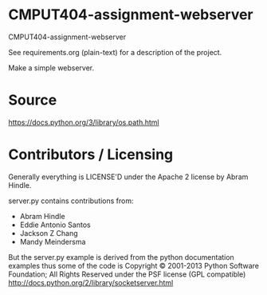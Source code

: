 CMPUT404-assignment-webserver
=============================

CMPUT404-assignment-webserver

See requirements.org (plain-text) for a description of the project.

Make a simple webserver.

Source
=============================
https://docs.python.org/3/library/os.path.html

Contributors / Licensing
========================

Generally everything is LICENSE'D under the Apache 2 license by Abram Hindle.

server.py contains contributions from:

* Abram Hindle
* Eddie Antonio Santos
* Jackson Z Chang
* Mandy Meindersma 

But the server.py example is derived from the python documentation
examples thus some of the code is Copyright © 2001-2013 Python
Software Foundation; All Rights Reserved under the PSF license (GPL
compatible) http://docs.python.org/2/library/socketserver.html

